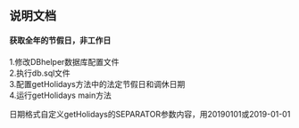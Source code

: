 ## 说明文档
#### 获取全年的节假日，非工作日
1.修改DBhelper数据库配置文件  
2.执行db.sql文件  
3.配置getHolidays方法中的法定节假日和调休日期  
4.运行getHolidays main方法

日期格式自定义getHolidays的SEPARATOR参数内容，用20190101或2019-01-01
